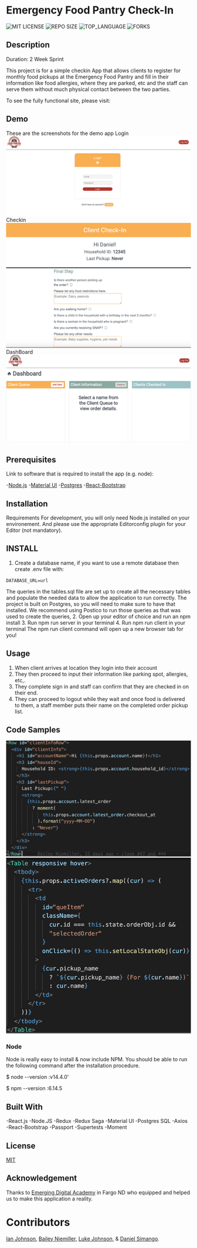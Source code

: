 # Emergency Food Pantry Check-In

![MIT LICENSE](https://img.shields.io/github/license/scottbromander/the_marketplace.svg?style=flat-square)
![REPO SIZE](https://img.shields.io/github/repo-size/scottbromander/the_marketplace.svg?style=flat-square)
![TOP_LANGUAGE](https://img.shields.io/github/languages/top/scottbromander/the_marketplace.svg?style=flat-square)
![FORKS](https://img.shields.io/github/forks/scottbromander/the_marketplace.svg?style=social)

## Description

Duration: 2 Week Sprint

This project is for a simple checkin App that allows clients to register for monthly food pickups at the Emergency Food Pantry and fill in their information like food allergies, where they are parked, etc and the staff can serve them without much physical contact between the two parties.

To see the fully functional site, please visit:

## Demo
These are the screenshots for the demo app
Login
![Login](./images/Login.png)
Checkin
![Checkin](./images/Checkin.png)
DashBoard
![Dashboard](./images/Dashboard.png)

## Prerequisites

Link to software that is required to install the app (e.g. node):

-[Node.js](https://nodejs.org/en/) -[Material UI](https://material-ui.com) -[Postgres](https://www.postgresql.org/download/) -[React-Bootstrap](https://react-bootstrap.github.io/getting-started/introduction)

## Installation
Requirements
For development, you will only need Node.js installed on your environement. And please use the appropriate Editorconfig plugin for your Editor (not mandatory).

## INSTALL
1. Create a database name, if you want to use a remote database then create .env file with:

```
DATABASE_URL=url
```


The queries in the tables.sql file are set up to create all the necessary tables and populate the needed data to allow the application to run correctly. The project is built on Postgres, so you will need to make sure to have that installed. We recommend using Postico to run those queries as that was used to create the queries,
2. Open up your editor of choice and run an npm install
3. Run npm run server in your terminal
4. Run npm run client in your terminal
The npm run client command will open up a new browser tab for you!

## Usage
1. When client arrives at location they login into their account
2. They then proceed to input their information like parking spot, allergies, etc,.
3. They complete sign in and staff can confirm that they are checked in on their end.
4. They can proceed to logout while they wait and once food is delivered to them, a staff member puts their name on the completed order pickup list.

## Code Samples
![Code  sample](./images/CodeSample.png)
![Code sample 2](./images/CodeSample1.png)


### Node

Node is really easy to install & now include NPM. You should be able to run the following command after the installation procedure.

$ node --version  :v14.4.0'

$ npm --version  :6.14.5

## Built With

-React.js -Node.JS -Redux -Redux Saga -Material UI -Postgres SQL -Axios -React-Bootstrap -Passport -Supertests -Moment

## License

[MIT](https://choosealicense.com/licenses/mit/)

## Acknowledgement

Thanks to [Emerging Digital Academy](https://www.emergingacademy.org/course/fullstack) in Fargo ND who equipped and helped us to make this application a reality.

# Contributors 
[Ian Johnson](https://github.com/its-justus), [Bailey Niemiller](https://github.com/baileyniemiller), [Luke Johnson](https://github.com/its-justus), & [Daniel Simango](https://github.com/Danielsimmz).
